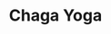 ---
title: Chaga Yoga
project_name: chaga-yoga
year: 2021
headline: Relaunch einer Wordpress Webseite mit E-Commerece-Onlineshop
description: 'Empower your NuxtJS application with @nuxt/content module: write in a content/ directory and fetch your Markdown, JSON, YAML and CSV files through a MongoDB like API, acting as a Git-based Headless CMS.'
url: http://www.chaga.yoga
urlCopy: chaga.yoga
hero_image: landing-page.png
technologies:
 - Wordpress
 - CSS
 - HTML
---